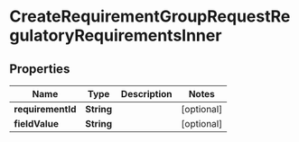 

# CreateRequirementGroupRequestRegulatoryRequirementsInner


## Properties

| Name | Type | Description | Notes |
|------------ | ------------- | ------------- | -------------|
|**requirementId** | **String** |  |  [optional] |
|**fieldValue** | **String** |  |  [optional] |



